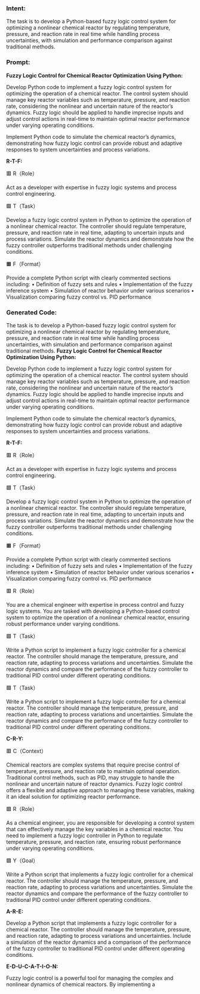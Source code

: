 ### Intent:
The task is to develop a Python-based fuzzy logic control system for optimizing a nonlinear chemical reactor by regulating temperature, pressure, and reaction rate in real time while handling process uncertainties, with simulation and performance comparison against traditional methods.

### Prompt:
**Fuzzy Logic Control for Chemical Reactor Optimization Using Python:**

Develop Python code to implement a fuzzy logic control system for optimizing the operation of a chemical reactor. The control system should manage key reactor variables such as temperature, pressure, and reaction rate, considering the nonlinear and uncertain nature of the reactor’s dynamics. Fuzzy logic should be applied to handle imprecise inputs and adjust control actions in real-time to maintain optimal reactor performance under varying operating conditions.

Implement Python code to simulate the chemical reactor’s dynamics, demonstrating how fuzzy logic control can provide robust and adaptive responses to system uncertainties and process variations.

**R-T-F:**

🟥 R（Role）

Act as a developer with expertise in fuzzy logic systems and process control engineering.

🟩 T（Task）

Develop a fuzzy logic control system in Python to optimize the operation of a nonlinear chemical reactor. The controller should regulate temperature, pressure, and reaction rate in real time, adapting to uncertain inputs and process variations. Simulate the reactor dynamics and demonstrate how the fuzzy controller outperforms traditional methods under challenging conditions.

🟧 F（Format）

Provide a complete Python script with clearly commented sections including:
	•	Definition of fuzzy sets and rules
	•	Implementation of the fuzzy inference system
	•	Simulation of reactor behavior under various scenarios
	•	Visualization comparing fuzzy control vs. PID performance

### Generated Code:
The task is to develop a Python-based fuzzy logic control system for optimizing a nonlinear chemical reactor by regulating temperature, pressure, and reaction rate in real time while handling process uncertainties, with simulation and performance comparison against traditional methods.
**Fuzzy Logic Control for Chemical Reactor Optimization Using Python:**

Develop Python code to implement a fuzzy logic control system for optimizing the operation of a chemical reactor. The control system should manage key reactor variables such as temperature, pressure, and reaction rate, considering the nonlinear and uncertain nature of the reactor’s dynamics. Fuzzy logic should be applied to handle imprecise inputs and adjust control actions in real-time to maintain optimal reactor performance under varying operating conditions.

Implement Python code to simulate the chemical reactor’s dynamics, demonstrating how fuzzy logic control can provide robust and adaptive responses to system uncertainties and process variations.

**R-T-F:**

🟥 R（Role）

Act as a developer with expertise in fuzzy logic systems and process control engineering.

🟩 T（Task）

Develop a fuzzy logic control system in Python to optimize the operation of a nonlinear chemical reactor. The controller should regulate temperature, pressure, and reaction rate in real time, adapting to uncertain inputs and process variations. Simulate the reactor dynamics and demonstrate how the fuzzy controller outperforms traditional methods under challenging conditions.

🟧 F（Format）

Provide a complete Python script with clearly commented sections including:
	•	Definition of fuzzy sets and rules
	•	Implementation of the fuzzy inference system
	•	Simulation of reactor behavior under various scenarios
	•	Visualization comparing fuzzy control vs. PID performance

🟥 R（Role）

You are a chemical engineer with expertise in process control and fuzzy logic systems. You are tasked with developing a Python-based control system to optimize the operation of a nonlinear chemical reactor, ensuring robust performance under varying conditions.

🟩 T（Task）

Write a Python script to implement a fuzzy logic controller for a chemical reactor. The controller should manage the temperature, pressure, and reaction rate, adapting to process variations and uncertainties. Simulate the reactor dynamics and compare the performance of the fuzzy controller to traditional PID control under different operating conditions.

🟩 T（Task）

Write a Python script to implement a fuzzy logic controller for a chemical reactor. The controller should manage the temperature, pressure, and reaction rate, adapting to process variations and uncertainties. Simulate the reactor dynamics and compare the performance of the fuzzy controller to traditional PID control under different operating conditions.

**C-R-Y:**

🟥 C（Context）

Chemical reactors are complex systems that require precise control of temperature, pressure, and reaction rate to maintain optimal operation. Traditional control methods, such as PID, may struggle to handle the nonlinear and uncertain nature of reactor dynamics. Fuzzy logic control offers a flexible and adaptive approach to managing these variables, making it an ideal solution for optimizing reactor performance.

🟩 R（Role）

As a chemical engineer, you are responsible for developing a control system that can effectively manage the key variables in a chemical reactor. You need to implement a fuzzy logic controller in Python to regulate temperature, pressure, and reaction rate, ensuring robust performance under varying operating conditions.

🟩 Y（Goal）

Write a Python script that implements a fuzzy logic controller for a chemical reactor. The controller should manage the temperature, pressure, and reaction rate, adapting to process variations and uncertainties. Simulate the reactor dynamics and compare the performance of the fuzzy controller to traditional PID control under different operating conditions.

**A-R-E:**

Develop a Python script that implements a fuzzy logic controller for a chemical reactor. The controller should manage the temperature, pressure, and reaction rate, adapting to process variations and uncertainties. Include a simulation of the reactor dynamics and a comparison of the performance of the fuzzy controller to traditional PID control under different operating conditions.

**E-D-U-C-A-T-I-O-N:**

Fuzzy logic control is a powerful tool for managing the complex and nonlinear dynamics of chemical reactors. By implementing a
